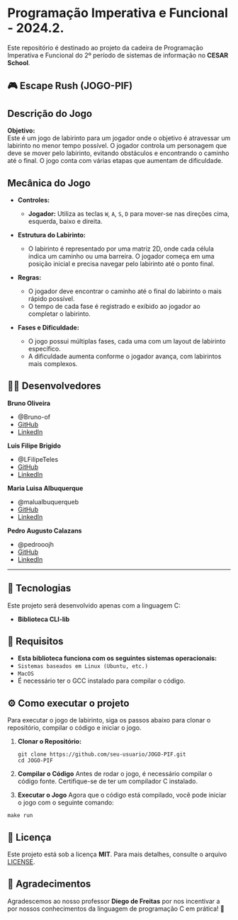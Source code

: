 # Programação Imperativa e Funcional - 2024.2.
Este repositório é destinado ao projeto da cadeira de Programação Imperativa e Funcional do 2º período de sistemas de informação no **CESAR School**.

## 🎮 Escape Rush (JOGO-PIF)
## Descrição do Jogo
**Objetivo:**  
Este é um jogo de labirinto para um jogador onde o objetivo é atravessar um labirinto no menor tempo possível. O jogador controla um personagem que deve se mover pelo labirinto, evitando obstáculos e encontrando o caminho até o final. O jogo conta com várias etapas que aumentam de dificuldade.

## Mecânica do Jogo

- **Controles:**
  - **Jogador:** Utiliza as teclas `W`, `A`, `S`, `D` para mover-se nas direções cima, esquerda, baixo e direita.

- **Estrutura do Labirinto:**  
  - O labirinto é representado por uma matriz 2D, onde cada célula indica um caminho ou uma barreira. O jogador começa em uma posição inicial e precisa navegar pelo labirinto até o ponto final.

- **Regras:**  
  - O jogador deve encontrar o caminho até o final do labirinto o mais rápido possível.
  - O tempo de cada fase é registrado e exibido ao jogador ao completar o labirinto.

- **Fases e Dificuldade:**
  - O jogo possui múltiplas fases, cada uma com um layout de labirinto específico.
  - A dificuldade aumenta conforme o jogador avança, com labirintos mais complexos.

## 👨‍💻 Desenvolvedores  

**Bruno Oliveira**

- @Bruno-of
- [GitHub](https://github.com/Bruno-of)  
- [LinkedIn](https://www.linkedin.com/in/bruno-oliveira-me/overlay/about-this-profile/?lipi=urn%3Ali%3Apage%3Ad_flagship3_profile_view_base%3B3vOv%2FgQhSWadj7F3Eboumw%3D%3D)  

**Luis Filipe Brigido** 

- @LFilipeTeles
- [GitHub](https://github.com/LFilipeTeles)  
- [LinkedIn](https://www.linkedin.com/in/luis-filipe-brigido-teles-5409b325b?miniProfileUrn=urn%3Ali%3Afs_miniProfile%3AACoAAEAKrkABVZVsO0Yxa2csjS8ssKB3yGT9Jss&lipi=urn%3Ali%3Apage%3Ad_flagship3_search_srp_all%3BP01rO8WmRYi%2FEi3BJmNu7Q%3D%3D)  

**Maria Luisa Albuquerque**

- @malualbuquerqueb
- [GitHub](https://github.com/malualbuquerqueb)  
- [LinkedIn](https://www.linkedin.com/in/malu-albuquerque-a80a492b3/?lipi=urn%3Ali%3Apage%3Ad_flagship3_feed%3B8wJqKBh2RvGBud23C2cZhw%3D%3D) 

**Pedro Augusto Calazans**

- @pedrooojh
- [GitHub](https://github.com/pedroooojh)  
- [LinkedIn](https://www.linkedin.com/in/pedro-augusto-calazans-9161322b7?miniProfileUrn=urn%3Ali%3Afs_miniProfile%3AACoAAEwEAaIB7SqIwt8ff3d_KE4yeenOppReUWI&lipi=urn%3Ali%3Apage%3Ad_flagship3_search_srp_all%3Br7yRbZ3dTOW7B%2FwDI9PJuQ%3D%3D)  

---

## 🚀 Tecnologias  

Este projeto será desenvolvido apenas com a linguagem C:  

- **Biblioteca CLI-lib**
## 📌 Requisitos
- **Esta biblioteca funciona com os seguintes sistemas operacionais:**
- `Sistemas baseados em Linux (Ubuntu, etc.)`
- `MacOS`
- É necessário ter o GCC instalado para compilar o código.

## ⚙️ Como executar o projeto  
Para executar o jogo de labirinto, siga os passos abaixo para clonar o repositório, compilar o código e iniciar o jogo.
1. **Clonar o Repositório:**
   ```
   git clone https://github.com/seu-usuario/JOGO-PIF.git
   cd JOGO-PIF
2. **Compilar o Código**
Antes de rodar o jogo, é necessário compilar o código fonte. Certifique-se de ter um compilador C instalado.

3. **Executar o Jogo**
Agora que o código está compilado, você pode iniciar o jogo com o seguinte comando:
```
make run
```
## 📄 Licença  

Este projeto está sob a licença **MIT**. Para mais detalhes, consulte o arquivo [LICENSE](LICENSE).


## 📢 Agradecimentos  
Agradescemos ao nosso professor **Diego de Freitas** por nos incentivar a por nossos conhecimentos da linguagem de programação C em prática! 🚀
